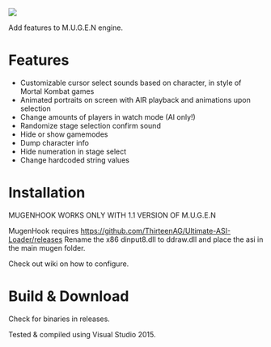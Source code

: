 
![](https://raw.githubusercontent.com/ermaccer/mugenhook/master/wiki/logo.png)

Add features to M.U.G.E.N engine.

# Features
 - Customizable cursor select sounds based on character, in style of Mortal Kombat games
 - Animated portraits on screen with AIR playback and animations upon selection
 - Change amounts of players in watch mode (AI only!)
 - Randomize stage selection confirm sound
 - Hide or show gamemodes
 - Dump character info
 - Hide numeration in stage select
 - Change hardcoded string values
 
# Installation
MUGENHOOK WORKS ONLY WITH 1.1 VERSION OF M.U.G.E.N

MugenHook requires https://github.com/ThirteenAG/Ultimate-ASI-Loader/releases
Rename the x86 dinput8.dll to ddraw.dll and place the asi in the main mugen folder.

Check out wiki on how to configure.


# Build & Download

Check for binaries in releases.

Tested & compiled using Visual Studio 2015.
